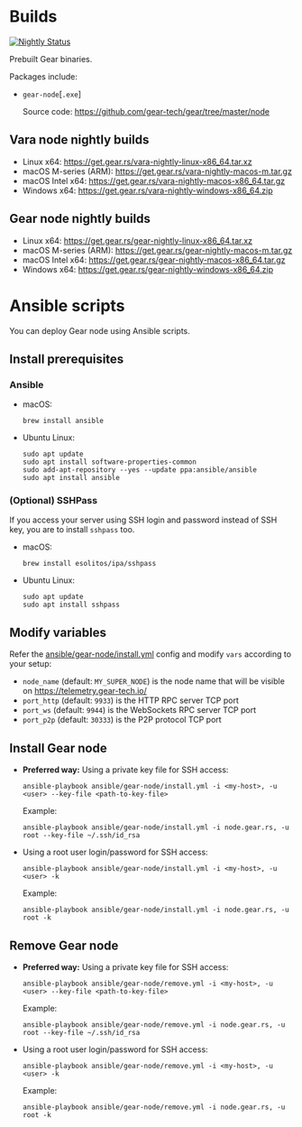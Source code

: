 # Builds

[![Nightly Status](https://github.com/gear-tech/builds/workflows/Nightly/badge.svg)](https://github.com/gear-tech/builds/actions/workflows/nightly.yml?query=branch%3Amaster)

Prebuilt Gear binaries.

Packages include:

- `gear-node`[`.exe`]

  Source code: https://github.com/gear-tech/gear/tree/master/node

## Vara node nightly builds

- Linux x64: https://get.gear.rs/vara-nightly-linux-x86_64.tar.xz
- macOS M-series (ARM): https://get.gear.rs/vara-nightly-macos-m.tar.gz
- macOS Intel x64: https://get.gear.rs/vara-nightly-macos-x86_64.tar.gz
- Windows x64: https://get.gear.rs/vara-nightly-windows-x86_64.zip

## Gear node nightly builds

- Linux x64: https://get.gear.rs/gear-nightly-linux-x86_64.tar.xz
- macOS M-series (ARM): https://get.gear.rs/gear-nightly-macos-m.tar.gz
- macOS Intel x64: https://get.gear.rs/gear-nightly-macos-x86_64.tar.gz
- Windows x64: https://get.gear.rs/gear-nightly-windows-x86_64.zip

# Ansible scripts

You can deploy Gear node using Ansible scripts.

## Install prerequisites

### Ansible

- macOS:

    ```
    brew install ansible
    ```

- Ubuntu Linux:

    ```
    sudo apt update
    sudo apt install software-properties-common
    sudo add-apt-repository --yes --update ppa:ansible/ansible
    sudo apt install ansible
    ```

### (Optional) SSHPass

If you access your server using SSH login and password instead of SSH key, you are to install `sshpass` too.

- macOS:

    ```
    brew install esolitos/ipa/sshpass
    ```

- Ubuntu Linux:

    ```
    sudo apt update
    sudo apt install sshpass
    ```

## Modify variables

Refer the [ansible/gear-node/install.yml](ansible/gear-node/install.yml) config and modify `vars` according to your setup:

- `node_name` (default: `MY_SUPER_NODE`) is the node name that will be visible on https://telemetry.gear-tech.io/
- `port_http` (default: `9933`) is the HTTP RPC server TCP port
- `port_ws` (default: `9944`) is the WebSockets RPC server TCP port
- `port_p2p` (default: `30333`) is the P2P protocol TCP port

## Install Gear node

- **Preferred way:** Using a private key file for SSH access:

    ```
    ansible-playbook ansible/gear-node/install.yml -i <my-host>, -u <user> --key-file <path-to-key-file>
    ```

    Example:

    ```
    ansible-playbook ansible/gear-node/install.yml -i node.gear.rs, -u root --key-file ~/.ssh/id_rsa
    ```

- Using a root user login/password for SSH access:

    ```
    ansible-playbook ansible/gear-node/install.yml -i <my-host>, -u <user> -k
    ```

    Example:

    ```
    ansible-playbook ansible/gear-node/install.yml -i node.gear.rs, -u root -k
    ```

## Remove Gear node

- **Preferred way:** Using a private key file for SSH access:

    ```
    ansible-playbook ansible/gear-node/remove.yml -i <my-host>, -u <user> --key-file <path-to-key-file>
    ```

    Example:

    ```
    ansible-playbook ansible/gear-node/remove.yml -i node.gear.rs, -u root --key-file ~/.ssh/id_rsa
    ```

- Using a root user login/password for SSH access:

    ```
    ansible-playbook ansible/gear-node/remove.yml -i <my-host>, -u <user> -k
    ```

    Example:

    ```
    ansible-playbook ansible/gear-node/remove.yml -i node.gear.rs, -u root -k
    ```

